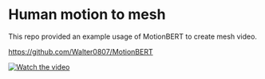 # Human motion to mesh

This repo provided an example usage of MotionBERT to create mesh video.

https://github.com/Walter0807/MotionBERT

[![Watch the video](cover.jpg)](https://drive.google.com/file/d/1Y2Ngp8dx3DQ-dK6AsnrphO1dshF9n2o3/view?usp=share_link)
